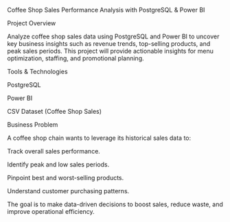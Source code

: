 Coffee Shop Sales Performance Analysis with PostgreSQL & Power BI

Project Overview

Analyze coffee shop sales data using PostgreSQL and Power BI to uncover key business insights such as revenue trends, top-selling products, and peak sales periods. This project will provide actionable insights for menu optimization, staffing, and promotional planning.

Tools & Technologies

PostgreSQL

Power BI

CSV Dataset (Coffee Shop Sales)


Business Problem

A coffee shop chain wants to leverage its historical sales data to:

Track overall sales performance.

Identify peak and low sales periods.

Pinpoint best and worst-selling products.

Understand customer purchasing patterns.

The goal is to make data-driven decisions to boost sales, reduce waste, and improve operational efficiency.  
